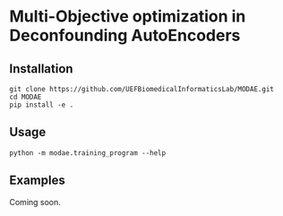# Multi-Objective optimization in Deconfounding AutoEncoders

## Installation

```
git clone https://github.com/UEFBiomedicalInformaticsLab/MODAE.git
cd MODAE
pip install -e .
```
## Usage
```
python -m modae.training_program --help
```
## Examples
Coming soon. 
